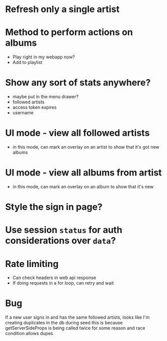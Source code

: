 # Refresh only a single artist

# Method to perform actions on albums

- Play right in my webapp now?
- Add to playlist

# Show any sort of stats anywhere?

- maybe put in the menu drawer?
- followed artists
- access token expires
- username

# UI mode - view all followed artists

- in this mode, can mark an overlay on an artist to show that it's got new albums

# UI mode - view all albums from artist

- in this mode, can mark an overlay on an album to show that it's new

# Style the sign in page?

# Use session `status` for auth considerations over `data`?

# Rate limiting

- Can check headers in web api response
- If doing requests in a for loop, can retry and wait

# Bug

If a new user signs in and has the same followed artists, looks like I'm creating duplicates in the db during seed
this is because getServerSideProps is being called twice for some reason and race condition allows dupes
